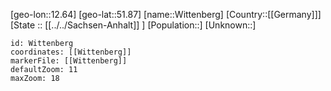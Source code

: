 ﻿---
location: [51.87,12.64]
mapzoom: [7,12] 
mapmarker: city 
type: City
tags:
- geo/City


SpocWebEntityId: 35657
isDeleted: false
confidential: public

---
[geo-lon::12.64]
[geo-lat::51.87]
[name::Wittenberg]
[Country::[[Germany]]]
[State :: [[../../Sachsen-Anhalt]] ]
[Population::]
[Unknown::]


```leaflet
id: Wittenberg
coordinates: [[Wittenberg]]
markerFile: [[Wittenberg]]
defaultZoom: 11 
maxZoom: 18
```
